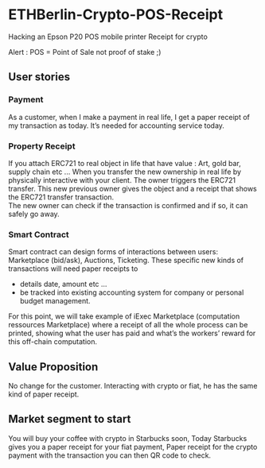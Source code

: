 # ETHBerlin-Crypto-POS-Receipt

Hacking an Epson P20 POS mobile printer Receipt for crypto

Alert : POS = Point of Sale not proof of stake ;)

## User stories

### Payment 
As a customer, when I make a payment in real life, I get a paper receipt of my transaction as today. It’s needed for accounting service today.

### Property Receipt

If you attach ERC721 to real object in life that have value : Art, gold bar, supply chain etc ... 
When you transfer the new ownership in real life by physically interactive with your client. The owner triggers the ERC721 transfer. This new previous owner gives the object and a receipt that shows the ERC721 transfer transaction.  
The new owner can check if the transaction is confirmed and if so, it can safely go away. 


### Smart Contract

Smart contract can design forms of interactions between users: Marketplace (bid/ask), Auctions, Ticketing. These specific new kinds of transactions will need paper receipts to 
- details date, amount etc ...
- be tracked into existing accounting system for company or personal budget management.

For this point, we will take example of iExec Marketplace (computation ressources Marketplace) where a receipt of all the whole process can be printed, showing what the user has paid and what’s the workers’ reward for this off-chain computation. 

## Value Proposition

No change for the customer. Interacting with crypto or fiat, he has the same kind of paper receipt.

## Market segment to start

You will buy your coffee with crypto in Starbucks soon,
Today Starbucks gives you a paper receipt for your fiat payment,
Paper receipt for the crypto payment with the transaction you can then QR code to check.

